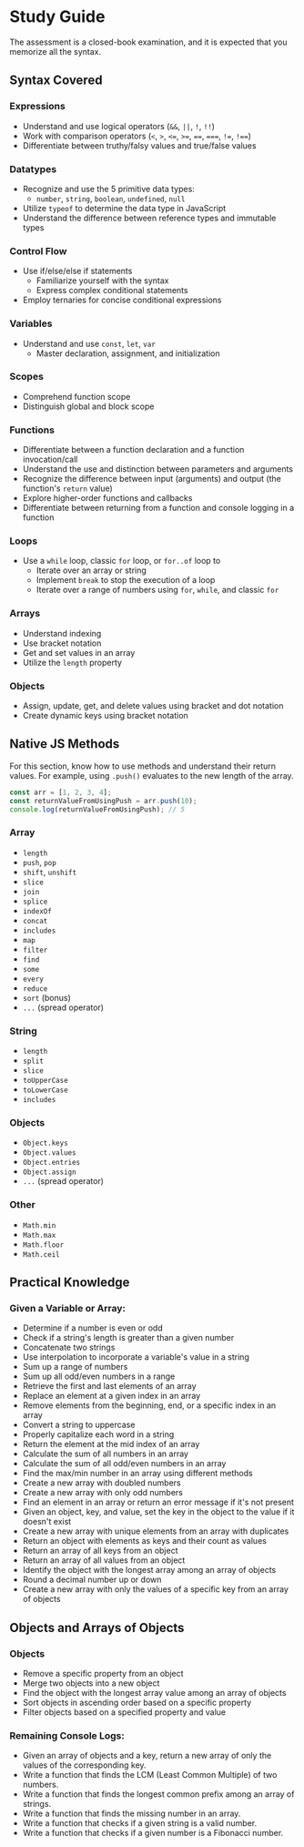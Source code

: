 # Study Guide

The assessment is a closed-book examination, and it is expected that you memorize all the syntax.

## Syntax Covered

### Expressions
- Understand and use logical operators (`&&`, `||`, `!`, `!!`)
- Work with comparison operators (`<`, `>`, `<=`, `>=`, `==`, `===`, `!=`, `!==`)
- Differentiate between truthy/falsy values and true/false values

### Datatypes
- Recognize and use the 5 primitive data types:
  - `number`, `string`, `boolean`, `undefined`, `null`
- Utilize `typeof` to determine the data type in JavaScript
- Understand the difference between reference types and immutable types

### Control Flow
- Use if/else/else if statements
  - Familiarize yourself with the syntax
  - Express complex conditional statements
- Employ ternaries for concise conditional expressions

### Variables
- Understand and use `const`, `let`, `var`
  - Master declaration, assignment, and initialization

### Scopes
- Comprehend function scope
- Distinguish global and block scope

### Functions
- Differentiate between a function declaration and a function invocation/call
- Understand the use and distinction between parameters and arguments
- Recognize the difference between input (arguments) and output (the function's `return` value)
- Explore higher-order functions and callbacks
- Differentiate between returning from a function and console logging in a function

### Loops
- Use a `while` loop, classic `for` loop, or `for..of` loop to
  - Iterate over an array or string
  - Implement `break` to stop the execution of a loop
  - Iterate over a range of numbers using `for`, `while`, and classic `for`

### Arrays
- Understand indexing
- Use bracket notation
- Get and set values in an array
- Utilize the `length` property

### Objects
- Assign, update, get, and delete values using bracket and dot notation
- Create dynamic keys using bracket notation

## Native JS Methods

For this section, know how to use methods and understand their return values. For example, using `.push()` evaluates to the new length of the array.

```javascript
const arr = [1, 2, 3, 4];
const returnValueFromUsingPush = arr.push(10);
console.log(returnValueFromUsingPush); // 5
```

### Array
- `length`
- `push`, `pop`
- `shift`, `unshift`
- `slice`
- `join`
- `splice`
- `indexOf`
- `concat`
- `includes`
- `map`
- `filter`
- `find`
- `some`
- `every`
- `reduce`
- `sort` (bonus)
- `...` (spread operator)

### String
- `length`
- `split`
- `slice`
- `toUpperCase`
- `toLowerCase`
- `includes`

### Objects
- `Object.keys`
- `Object.values`
- `Object.entries`
- `Object.assign`
- `...` (spread operator)

### Other
- `Math.min`
- `Math.max`
- `Math.floor`
- `Math.ceil`

## Practical Knowledge

### Given a Variable or Array:
- Determine if a number is even or odd
- Check if a string's length is greater than a given number
- Concatenate two strings
- Use interpolation to incorporate a variable's value in a string
- Sum up a range of numbers
- Sum up all odd/even numbers in a range
- Retrieve the first and last elements of an array
- Replace an element at a given index in an array
- Remove elements from the beginning, end, or a specific index in an array
- Convert a string to uppercase
- Properly capitalize each word in a string
- Return the element at the mid index of an array
- Calculate the sum of all numbers in an array
- Calculate the sum of all odd/even numbers in an array
- Find the max/min number in an array using different methods
- Create a new array with doubled numbers
- Create a new array with only odd numbers
- Find an element in an array or return an error message if it's not present
- Given an object, key, and value, set the key in the object to the value if it doesn't exist
- Create a new array with unique elements from an array with duplicates
- Return an object with elements as keys and their count as values
- Return an array of all keys from an object
- Return an array of all values from an object
- Identify the object with the longest array among an array of objects
- Round a decimal number up or down
- Create a new array with only the values of a specific key from an array of objects

## Objects and Arrays of Objects

### Objects
- Remove a specific property from an object
- Merge two objects into a new object
- Find the object with the longest array value among an array of objects
- Sort objects in ascending order based on a specific property
- Filter objects based on a specified property and value

### Remaining Console Logs:

- Given an array of objects and a key, return a new array of only the values of the corresponding key.
- Write a function that finds the LCM (Least Common Multiple) of two numbers.
- Write a function that finds the longest common prefix among an array of strings.
- Write a function that finds the missing number in an array.
- Write a function that checks if a given string is a valid number.
- Write a function that checks if a given number is a Fibonacci number.
